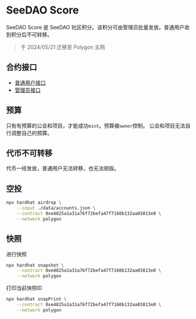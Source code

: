 # SeeDAO Score

SeeDAO Score 是 SeeDAO 社区积分。该积分可由管理员批量发放。普通用户收到积分后不可转移。

> 于 2024/05/21 迁移至 Polygon 主网

## 合约接口
- [普通用户接口](./docs/common-interfaces.md)
- [管理员接口](./docs/admin-interfaces.md)

## 预算

只有有预算的公会和项目，才能成功`mint`。预算被`owner`控制。
公会和项目无法自行调整自己的预算。

## 代币不可转移

代币一经发放，普通用户无法转移，也无法销毁。

## 空投

```bash
npx hardhat airdrop \
    --input ./data/accounts.json \
    --contract 0xe4825a1a31a76f72befa47f7160b132aa03813e0 \
    --network polygon
```

## 快照

进行快照
```bash
npx hardhat snapshot \
    --contract 0xe4825a1a31a76f72befa47f7160b132aa03813e0 \
    --network polygon
```

打印当前快照ID
```bash
npx hardhat snapPrint \
    --contract 0xe4825a1a31a76f72befa47f7160b132aa03813e0 \
    --network polygon
```

